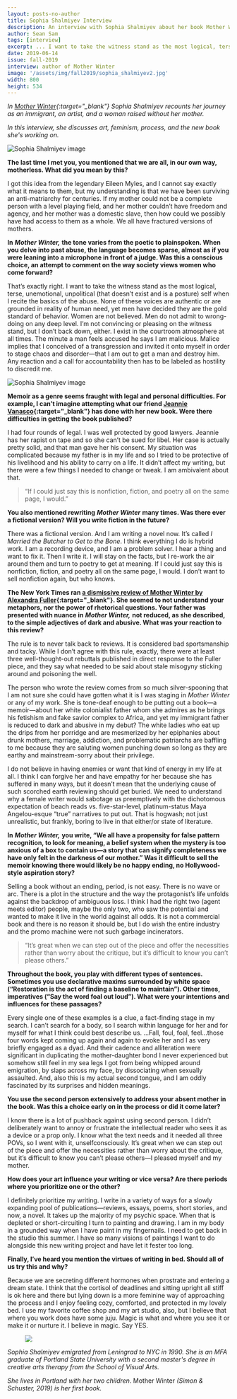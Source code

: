 ```yaml
---
layout: posts-no-author
title: Sophia Shalmiyev Interview
description: An interview with Sophia Shalmiyev about her book Mother Winter.
author: Sean Sam
tags: [interview]
excerpt: ... I want to take the witness stand as the most logical, terse, unemotional, unpolitical (that doesn’t exist and is a posture) self when I recite the basics of the abuse. None of these voices are authentic or are grounded in reality of human need, yet men have decided they are the gold standard of behavior ...
date: 2019-06-14
issue: fall-2019
interview: author of Mother Winter
image: '/assets/img/fall2019/sophia_shalmiyev2.jpg'
width: 800
height: 534
---
```

*In [Mother Winter](https://www.sophiashalmiyev.com/mother-winter){:target="_blank"} Sophia Shalmiyev recounts her journey as an immigrant, an artist, and a woman raised without her mother.*

*In this interview, she discusses art, feminism, process, and the new book she's working on.*

<div class="u-release my-4">
    <img src="{{ '/assets/img/fall2019/sophia_shalmiyev2.jpg' | prepend: site.baseurl }}" class="img-fluid mx-auto d-block" alt="Sophia Shalmiyev image"/>
</div>



**The last time I met you, you mentioned that we are all, in our own way, motherless. What did you mean by this?**

I got this idea from the legendary Eileen Myles, and I cannot say exactly what it means to them, but my understanding is that we have been surviving an anti-matriarchy for centuries. If my mother could not be a complete person with a level playing field, and her mother couldn’t have freedom and agency, and her mother was a domestic slave, then how could we possibly have had access to them as a whole. We all have fractured versions of mothers.

**In** _**Mother Winter,**_ **the tone varies from the poetic to plainspoken. When you delve into past abuse, the language becomes sparse, almost as if you were leaning into a microphone in front of a judge. Was this a conscious choice, an attempt to comment on the way society views women who come forward?**

That’s exactly right. I want to take the witness stand as the most logical, terse, unemotional, unpolitical (that doesn’t exist and is a posture) self when I recite the basics of the abuse. None of these voices are authentic or are grounded in reality of human need, yet men have decided they are the gold standard of behavior. Women are not believed. Men do not admit to wrong-doing on any deep level. I’m not convincing or pleasing on the witness stand, but I don’t back down, either. I exist in the courtroom atmosphere at all times. The minute a man feels accused he says I am malicious. Malice implies that I conceived of a transgression and invited it onto myself in order to stage chaos and disorder—that I am out to get a man and destroy him. Any reaction and a call for accountability then has to be labeled as hostility to discredit me.

<img src="{{ '/assets/img/fall2019/sophia_shalmiyev3.jpg' | prepend: site.baseurl }}" class="img-fluid mx-auto my-4 d-block" alt="Sophia Shalmiyev image"/>

**Memoir as a genre seems fraught with legal and personal difficulties. For example, I can’t imagine attempting what our friend  [Jeannie Vanasco](https://www.jeannievanasco.com/){:target="_blank"} has done with her new book. Were there difficulties in getting the book published?**


I had four rounds of legal. I was well protected by good lawyers. Jeannie has her rapist on tape and so she can’t be sued for libel. Her case is actually pretty solid, and that man gave her his consent. My situation was complicated because my father is in my life and so I tried to be protective of his livelihood and his ability to carry on a life. It didn’t affect my writing, but there were a few things I needed to change or tweak. I am ambivalent about that.

<div class="u-release my-5">
    <div class="container">
    <blockquote class="blockquote">
    <p class="h2">&#8220;If I could just say this is nonfiction, fiction, and poetry all on the same page, I would.&#8221;</p>
    </blockquote>
</div>
</div>

**You also mentioned rewriting** _**Mother Winter**_ **many times. Was there ever a fictional version? Will you write fiction in the future?**

There was a fictional version. And I am writing a novel now. It’s called *I Married the Butcher to Get to the Bone*. I think everything I do is hybrid work. I am a recording device, and I am a problem solver. I hear a thing and want to fix it. Then I write it. I will stay on the facts, but I re-work the air around them and turn to poetry to get at meaning. If I could just say this is nonfiction, fiction, and poetry all on the same page, I would. I don’t want to sell nonfiction again, but who knows.

**The New York Times ran  [a dismissive review of Mother Winter by Alexandra Fuller](https://www.nytimes.com/2019/02/01/books/review/i-am-yours-reema-zaman.html){:target="_blank"}. She seemed to not understand your metaphors, nor the power of rhetorical questions. Your father was presented with nuance in** _**Mother Winter,**_ **not reduced, as she described, to the simple adjectives of dark and abusive. What was your reaction to this review?**

The rule is to never talk back to reviews. It is considered bad sportsmanship and tacky. While I don’t agree with this rule, exactly, there were at least three well-thought-out rebuttals published in direct response to the Fuller piece, and they say what needed to be said about stale misogyny sticking around and poisoning the well.

The person who wrote the review comes from so much silver-spooning that I am not sure she could have gotten what it is I was staging in *Mother Winter* or any of my work. She is tone-deaf enough to be putting out a book—a memoir—about her white colonialist father whom she admires as he brings his fetishism and fake savior complex to Africa, and yet my immigrant father is reduced to dark and abusive in my debut? The white ladies who eat up the drips from her porridge and are mesmerized by her epiphanies about drunk mothers, marriage, addiction, and problematic patriarchs are baffling to me because they are saluting women punching down so long as they are earthy and mainstream-sorry about their privilege.

I do not believe in having enemies or want that kind of energy in my life at all. I think I can forgive her and have empathy for her because she has suffered in many ways, but it doesn’t mean that the underlying cause of such scorched earth reviewing should get buried. We need to understand why a female writer would sabotage us preemptively with the dichotomous expectation of beach reads vs. five-star-level, platinum-status Maya Angelou-esque “true” narratives to put out. That is hogwash; not just unrealistic, but frankly, boring to live in that either/or state of literature.



**In** _**Mother Winter,**_ **you write, “We all have a propensity for false pattern recognition, to look for meaning, a belief system when the mystery is too anxious of a box to contain us—a story that can signify completeness we have only felt in the darkness of our mother.” Was it difficult to sell the memoir knowing there would likely be no happy ending, no Hollywood-style aspiration story?**

Selling a book without an ending, period, is not easy. There is no wave or arc. There is a plot in the structure and the way the protagonist’s life unfolds against the backdrop of ambiguous loss. I think I had the right two (agent meets editor) people, maybe the only two, who saw the potential and wanted to make it live in the world against all odds. It is not a commercial book and there is no reason it should be, but I do wish the entire industry and the promo machine were not such garbage incinerators.

<div class="u-release my-5">
    <div class="container">
    <blockquote class="blockquote">
    <p class="h2">&#8220;It’s great when we can step out of the piece and offer the necessities rather than worry about the critique, but it’s difficult to know you can’t please others.&#8221;</p>
    </blockquote>
</div>
</div>

**Throughout the book, you play with different types of sentences. Sometimes you use declarative maxims surrounded by white space (“Restoration is the act of finding a baseline to maintain”). Other times, imperatives (“Say the word foal out loud”). What were your intentions and influences for these passages?**

Every single one of these examples is a clue, a fact-finding stage in my search. I can’t search for a body, so I search within language for her and for myself for what I think could best describe us. …Fall, foul, foal, feel…those four words kept coming up again and again to evoke her and I as very briefly engaged as a dyad. And their cadence and alliteration were significant in duplicating the mother-daughter bond I never experienced but somehow still feel in my sea legs I got from being whipped around emigration, by slaps across my face, by dissociating when sexually assaulted. And, also this is my actual second tongue, and I am oddly fascinated by its surprises and hidden meanings.

**You use the second person extensively to address your absent mother in the book. Was this a choice early on in the process or did it come later?**

I know there is a lot of pushback against using second person. I didn’t deliberately want to annoy or frustrate the intellectual reader who sees it as a device or a prop only. I know what the text needs and it needed all three POVs, so I went with it, unselfconsciously. It’s great when we can step out of the piece and offer the necessities rather than worry about the critique, but it’s difficult to know you can’t please others—I pleased myself and my mother.

**How does your art influence your writing or vice versa? Are there periods where you prioritize one or the other?**

I definitely prioritize my writing. I write in a variety of ways for a slowly expanding pool of publications—reviews, essays, poems, short stories, and now, a novel. It takes up the majority of my psychic space. When that is depleted or short-circuiting I turn to painting and drawing. I am in my body in a grounded way when I have paint in my fingernails. I need to get back in the studio this summer. I have so many visions of paintings I want to do alongside this new writing project and have let it fester too long.

**Finally, I’ve heard you mention the virtues of writing in bed. Should all of us try this and why?**

Because we are secreting different hormones when prostrate and entering a dream state. I think that the cortisol of deadlines and sitting upright all stiff is ok here and there but lying down is a more feminine way of approaching the process and I enjoy feeling cozy, comforted, and protected in my lovely bed. I use my favorite coffee shop and my art studio, also, but I believe that where you work does have some juju. Magic is what and where you see it or make it or nurture it. I believe in magic. Say YES.

<figure class="mb-4 py-4">
  <img src="{{ '/assets/img/seperator.png' | prepend: site.baseurl }}" class="mx-auto d-block" style="max-height:15px;" />
</figure>

*Sophia Shalmiyev emigrated from Leningrad to NYC in 1990. She is an MFA graduate of Portland State University with a second master's degree in creative arts therapy from the School of Visual Arts.*

*She lives in Portland with her two children*. Mother Winter *(Simon & Schuster, 2019) is her first book.*
